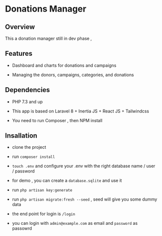 # Donations Manager

## Overview

This a donation manager still in dev phase , 

## Features

- Dashboard and charts for donations and campaigns

- Managing the donors, campaigns, categories, and donations

## Dependencies

- PHP 7.3 and up

- This app is based on Laravel 8 + Inertia JS + React JS + Tailwindcss 

- You need to run Composer , then NPM install 

## Insallation

 - clone the project
 
 - run `composer install`
 
 - `touch .env` and configure your .env with the right database name / user / password
 
 - for demo , you can create a `database.sqlite` and use it
 
 - run `php artisan key:generate`
 
 - run `php artisan migrate:fresh --seed` , seed will give you some dummy data
 
 - the end point for login is `/login`
 
 - you can login with `admin@example.com` as email and `password` as passowrd
 
